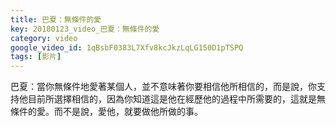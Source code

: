 ```yaml
---
title: 巴夏：無條件的愛
key: 20180123_video_巴夏：無條件的愛
category: video
google_video_id: 1qBsbF0383L7Xfv8kcJkzLqLG150D1pTSPQ
tags: [影片]
---
```


巴夏：當你無條件地愛著某個人，並不意味著你要相信他所相信的，而是說，你支持他目前所選擇相信的，因為你知道這是他在經歷他的過程中所需要的，這就是無條件的愛。而不是說，愛他，就要做他所做的事。
